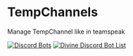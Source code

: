 # TempChannels
Manage TempChannel like in teamspeak 

[![Discord Bots](https://top.gg/api/widget/555276999669841931.svg)](https://top.gg/bot/555276999669841931)
[![Divine Discord Bot List](https://divinediscordbots.com/api/widget/555276999669841931.svg)](https://divinediscordbots.com/bot/tempchannels)
